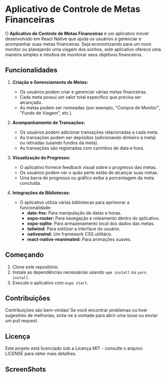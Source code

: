 # Aplicativo de Controle de Metas Financeiras

O **Aplicativo de Controle de Metas Financeiras** é um aplicativo móvel desenvolvido em React Native que ajuda os usuários a gerenciar e acompanhar suas metas financeiras. Seja economizando para um novo monitor ou planejando uma viagem dos sonhos, este aplicativo oferece uma maneira simples e intuitiva de monitorar seus objetivos financeiros.

## Funcionalidades

1. **Criação e Gerenciamento de Metas:**
   - Os usuários podem criar e gerenciar várias metas financeiras.
   - Cada meta possui um valor total específico que precisa ser alcançado.
   - As metas podem ser nomeadas (por exemplo, "Compra de Monitor", "Fundo de Viagem", etc.).

2. **Acompanhamento de Transações:**
   - Os usuários podem adicionar transações relacionadas a cada meta.
   - As transações podem ser depósitos (adicionando dinheiro à meta) ou retiradas (usando fundos da meta).
   - As transações são registradas com carimbos de data e hora.

3. **Visualização do Progresso:**
   - O aplicativo fornece feedback visual sobre o progresso das metas.
   - Os usuários podem ver o quão perto estão de alcançar suas metas.
   - Uma barra de progresso ou gráfico exibe a porcentagem da meta concluída.

4. **Integrações de Bibliotecas:**
   - O aplicativo utiliza várias bibliotecas para aprimorar a funcionalidade:
     - **date-fns:** Para manipulação de datas e horas.
     - **expo-router:** Para navegação e roteamento dentro do aplicativo.
     - **expo-sqlite:** Para armazenamento local dos dados das metas.
     - **tailwind:** Para estilizar a interface do usuário.
     - **nativewind:** Um framework CSS utilitário.
     - **react-native-reanimated:** Para animações suaves.

## Começando

1. Clone este repositório.
2. Instale as dependências necessárias usando `npm install` ou `yarn install`.
3. Execute o aplicativo com `expo start`.

## Contribuições

Contribuições são bem-vindas! Se você encontrar problemas ou tiver sugestões de melhorias, sinta-se à vontade para abrir uma issue ou enviar um pull request.

## Licença

Este projeto está licenciado sob a Licença MIT - consulte o arquivo LICENSE para obter mais detalhes.


## ScreenShots
